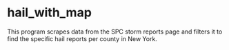 # hail_with_map
This program scrapes data from the SPC storm reports page and filters it to find the specific hail reports per county in New York. 
